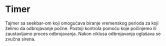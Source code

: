 # Timer
Tajmer sa seekbar-om koji omogućava biranje vremenskog perioda za koji želimo da odbrojavanje počne. Postoji kontrola pomoću koje počinjemo ili zaustavljamo proces odbrojavanja. Nakon ciklusa odbrojavanja oglašava se zvučna sirena. 
